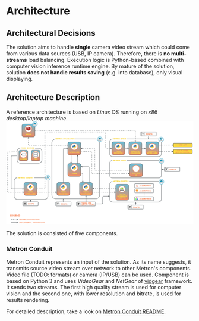 # Architecture

## Architectural Decisions
The solution aims to handle **single** camera video stream which could come from various data sources (USB, IP camera).
Therefore, there is **no multi-streams** load balancing. Execution logic is Python-based combined with computer 
vision inference runtime engine. By mature of the solution, solution **does not handle results saving** (e.g. into 
database), only visual displaying.

## Architecture Description
A reference architecture is based on *Linux* OS running on *x86* *desktop/laptop machine*.
![High Level Architecture](images/high_level_architecture.png)

The solution is consisted of five components.

### Metron Conduit
Metron Conduit represents an input of the solution. As its name suggests, it transmits source video stream over network 
to other Metron's components. Video file (TODO: formats) or camera (IP/USB) can be used. Component is based on 
Python 3 and uses *VideoGear* and *NetGear* of [vidgear](https://abhitronix.github.io/vidgear/latest/) 
framework. It sends two streams. The first high quality stream is used for computer vision and the second one, with 
lower resolution and bitrate, is used for results rendering. 

For detailed description, take a look on [Metron Conduit README](../metron_conduit/metron_conduit_readme.md).

